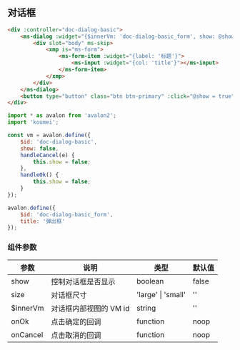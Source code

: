 ## 对话框

``` html
<div :controller="doc-dialog-basic">
    <ms-dialog :widget="{$innerVm: 'doc-dialog-basic_form', show: @show, onCancel: @handleCancel, onOk: @handleOk}">
        <div slot="body" ms-skip>
            <xmp is="ms-form">
                <ms-form-item :widget="{label: '标题'}">
                    <ms-input :widget="{col: 'title'}"></ms-input>
                </ms-form-item>
            </xmp>
        </div>
    </ms-dialog>
    <button type="button" class="btn btn-primary" :click="@show = true">弹出对话框</button>
</div>
```

``` js
import * as avalon from 'avalon2';
import 'koumei';

const vm = avalon.define({
    $id: 'doc-dialog-basic',
    show: false,
    handleCancel(e) {
        this.show = false;
    },
    handleOk() {
        this.show = false;
    }
});

avalon.define({
    $id: 'doc-dialog-basic_form',
    title: '弹出框'
});
```

### 组件参数

| 参数 | 说明 | 类型 | 默认值 |
|-----|-----|-----|-----|
| show | 控制对话框是否显示 | boolean | false |
| size | 对话框尺寸 | 'large' \| 'small' | '' |
| $innerVm | 对话框内部视图的 VM id | string | '' |
| onOk | 点击确定的回调 | function | noop |
| onCancel | 点击取消的回调 | function | noop |